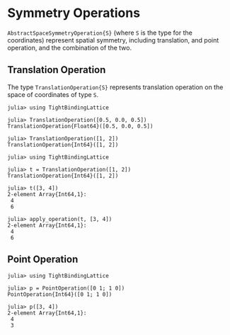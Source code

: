 # Symmetry Operations

`AbstractSpaceSymmetryOperation{S}` (where `S` is the type for the coordinates)
represent spatial symmetry, including translation, and point operation, and the
combination of the two.

## Translation Operation

The type `TranslationOperation{S}` represents translation operation on the space
of coordinates of type `S`.

```
julia> using TightBindingLattice

julia> TranslationOperation([0.5, 0.0, 0.5])
TranslationOperation{Float64}([0.5, 0.0, 0.5])

julia> TranslationOperation([1, 2])
TranslationOperation{Int64}([1, 2])
```

```
julia> using TightBindingLattice

julia> t = TranslationOperation([1, 2])
TranslationOperation{Int64}([1, 2])

julia> t([3, 4])
2-element Array{Int64,1}:
 4
 6

julia> apply_operation(t, [3, 4])
2-element Array{Int64,1}:
 4
 6
```

## Point Operation

```
julia> using TightBindingLattice

julia> p = PointOperation([0 1; 1 0])
PointOperation{Int64}([0 1; 1 0])

julia> p([3, 4])
2-element Array{Int64,1}:
 4
 3
```